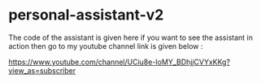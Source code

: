 # personal-assistant-v2

The code of the assistant is given here if you want to see the assistant in action then go to my youtube channel 
link is given below :

https://www.youtube.com/channel/UCiu8e-IoMY_BDhjjCVYxKKg?view_as=subscriber
